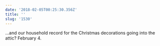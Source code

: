 ```yaml
---
date: '2018-02-05T00:25:30.356Z'
title: ''
slug: '1530'
---
```

…and our household record for the Christmas decorations going into the attic? February 4.
